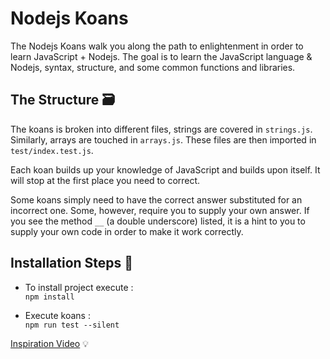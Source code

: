 # Nodejs Koans

The Nodejs Koans walk you along the path to enlightenment in order to learn JavaScript + Nodejs. The goal is to learn the JavaScript language & Nodejs, syntax, structure, and some common functions and libraries.

## The Structure 🗃️

The koans is broken into different files, strings are covered in `strings.js`. Similarly, arrays are touched in `arrays.js`. These files are then imported in `test/index.test.js`.

Each koan builds up your knowledge of JavaScript and builds upon itself. It will stop at the first place you need to correct.

Some koans simply need to have the correct answer substituted for an incorrect one. Some, however, require you to supply your own answer. If you see the method `__` (a double underscore) listed, it is a hint to you to supply your own code in order to make it work correctly.


## Installation Steps 🔨

- To install project execute : \
`npm install`

- Execute koans : \
`npm run test --silent`


[Inspiration Video](https://www.youtube.com/watch?v=LrhkUsRg3vo&ab_channel=OmniakaEverything) 💡